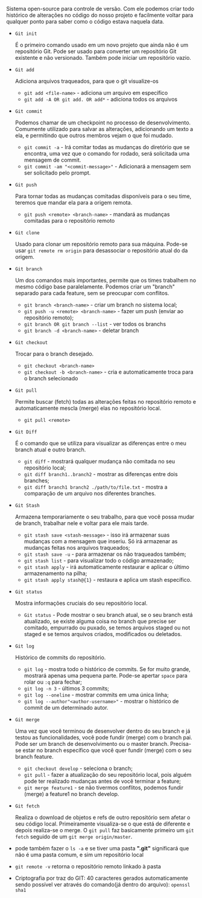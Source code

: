 Sistema open-source para controle de versão. Com ele podemos criar todo histórico de alterações no código do nosso projeto e facilmente voltar para qualquer ponto para saber como o código estava naquela data.

- `Git init`
    
    É o primeiro comando usado em um novo projeto que ainda não é um repositório Git. Pode ser usado para converter um repositório Git existente e não versionado. Também pode iniciar um repositório vazio.
    
- `Git add`
    
    Adiciona arquivos traqueados, para que o git visualize-os
    
    - `git add <file-name>` - adiciona um arquivo em específico
    - `git add -A OR git add. OR add*`  - adiciona todos os arquivos
- `Git commit`
    
    Podemos chamar de um checkpoint no processo de desenvolvimento. Comumente utilizado para salvar as alterações, adicionando um texto a ela, e permitindo que outros membros vejam o que foi mudado.
    
    - `git commit -a` - Irá comitar todas as mudanças do diretório que se encontra, uma vez que o comando for rodado, será solicitada uma mensagem de commit.
    - `git commit -am "<commit-message>"` - Adicionará a mensagem sem ser solicitado pelo prompt.
- `Git push`
    
    Para tornar todas as mudanças comitadas disponíveis para o seu time, teremos que mandar ela para a origem remota.
    
    - `git push <remote> <branch-name>` - mandará as mudanças comitadas para o repositório remoto
    
- `Git clone`
    
    Usado para clonar um repositório remoto para sua máquina. Pode-se usar `git remote rm origin` para desassociar o repositório atual do da origem.
    
- `Git branch`
    
    Um dos comandos mais importantes, permite que os times trabalhem no mesmo código base paralelamente. Podemos criar um "branch" separado para cada feature, sem se preocupar com conflitos.
    
    - `git branch <branch-name>` - criar um branch no sistema local;
    - `git push -u <remote> <branch-name>` - fazer um push (enviar ao repositório remoto);
    - `git branch OR git branch --list` - ver todos os branchs
    - `git branch -d <branch-name>` - deletar branch
- `Git checkout`
    
    Trocar para o branch desejado.
    
    - `git checkout <branch-name>`
    - `git checkout -b <branch-name>` - cria e automaticamente troca para o branch selecionado
- `Git pull`
    
    Permite buscar (fetch) todas as alterações feitas no repositório remoto e automaticamente mescla (merge) elas no repositório local.
    
    - `git pull <remote>`
- `Git Diff`
    
    É o comando que se utiliza para visualizar as diferenças entre o meu branch atual e outro branch.
    
    - `git diff` - mostrará qualquer mudança não comitada no seu repositório local;
    - `git diff branch1..branch2` - mostrar as diferenças entre dois branches;
    - `git diff branch1 branch2 ./path/to/file.txt` - mostra a comparação de um arquivo nos diferentes branches.
- `Git Stash`
    
    Armazena temporariamente o seu trabalho, para que você possa mudar de branch, trabalhar nele e voltar para ele mais tarde.
    
    - `git stash save <stash-message>` - isso irá armazenar suas mudanças com a mensagem que inseriu. Só irá armazenar as mudanças feitas nos arquivos traqueados;
    - `git stash save -u` - para armazenar os não traqueados também;
    - `git stash list` - para visualizar todo o código armazenado;
    - `git stash apply` - irá automaticamente restaurar e aplicar o último armazenamento na pilha;
    - `git stash apply stash@{1}` - restaura e aplica um stash específico.
- `Git status`
    
    Mostra informações cruciais do seu repositório local.
    
    - `Git status` - Pode mostrar o seu branch atual, se o seu branch está atualizado, se existe alguma coisa no branch que precise ser comitado, empurrado ou puxado, se temos arquivos staged ou not staged e se temos arquivos criados, modificados ou deletados.
- `Git log`
    
    Histórico de commits do repositório.
    
    - `git log` - mostra todo o histórico de commits. Se for muito grande, mostrará apenas uma pequena parte. Pode-se apertar `space` para rolar ou `:q` para fechar;
    - `git log -n 3` - últimos 3 commits;
    - `git log --oneline` - mostrar commits em uma única linha;
    - `git log --author"<author-username>"` - mostrar o histórico de commit de um determinado autor.
- `Git merge`
    
    Uma vez que você terminou de desenvolver dentro do seu branch e já testou as funcionalidades, você pode fundir (merge) com o branch pai. Pode ser um branch de desenvolvimento ou o master branch. Precisa-se estar no branch específico que você quer fundir (merge) com o seu branch feature.
    
    - `git checkout develop` - seleciona o branch;
    - `git pull` - fazer a atualização do seu repositório local, pois alguém pode ter realizado mudanças antes de você terminar a feature;
    - `git merge feature1` - se não tivermos conflitos, podemos fundir (merge) a feature1 no branch develop.
- `Git fetch`
    
    Realiza o download de objetos e refs de outro repositório sem afetar o seu código local. Primeiramente visualiza-se o que está de diferente e depois realiza-se o merge. O `git pull` faz basicamente primeiro um `git fetch` seguido de um `git merge origin/master`.
    

- pode também fazer o `ls -a` e se tiver uma pasta **".git"** significará que não é uma pasta comum, e sim um repositório local
- `git remote -v` retorna o repositório remoto linkado à pasta
- Criptografia por traz do GIT:
40 caracteres gerados automaticamente sendo possível ver através do comando(já dentro do arquivo):
`openssl sha1`
